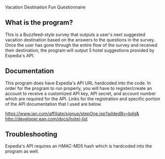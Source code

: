 Vacation Destination Fun Questionnaire


What is the program? 
------------
This is a Buzzfeed-style survey that outputs a user's next suggested vacation destination based on the answers to the questions in the survey. Once the user has gone through the entire flow of the survey and received their destination, the program will output 5 hotel suggestions provided by Expedia's API. 

Documentation
-------------
This program does have Expedia's API URL hardcoded into the code. In order for the program to run properly, you will have to register/create an account to receive a customized API key, API secret, and account number which are required for the API. Links for the registration and specific portion of the API documentation that I used are below. 

https://www.ian.com/affiliate/signup/stepOne.jsp?addedBy=bdg&
http://developer.ean.com/docs/hotel-list

Troubleshooting
---------------
Expedia's API requires an HMAC-MD5 hash which is hardcoded into the program as well. 
